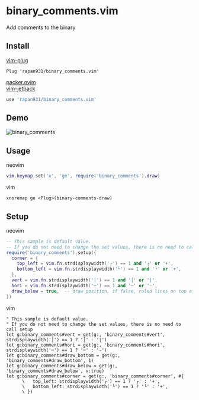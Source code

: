 # binary_comments.vim
Add comments to the binary

## Install

[vim-plug](https://github.com/junegunn/vim-plug)
```vim
Plug 'rapan931/binary_comments.vim'
```

[packer.nvim](https://github.com/wbthomason/packer.nvim)  
[vim-jetpack](https://github.com/tani/vim-jetpack)
```lua
use 'rapan931/binary_comments.vim'
```

## Demo

![binary_comments](https://user-images.githubusercontent.com/24415677/187362359-887c6fea-1802-4d46-a815-3075a4413d7d.gif)

## Usage

neovim
```lua
vim.keymap.set('x', 'ge', require('binary_comments').draw)
```

vim
```vim
xnoremap ge <Plug>(binary-comments-draw)
```

## Setup

neovim
```lua
-- This sample is default value. 
-- If you do not need to change the set values, there is no need to call setup
require('binary_comments').setup({
  corner = {
    top_left = vim.fn.strdisplaywidth('┌') == 1 and '┌' or '+',
    bottom_left = vim.fn.strdisplaywidth('└') == 1 and '└' or '+',
  },
  vert = vim.fn.strdisplaywidth('│') == 1 and '│' or '|',
  hori = vim.fn.strdisplaywidth('─') == 1 and '─' or '-',
  draw_below = true,  -- draw position, if false, ruled lines on top of binary
})
```

vim
```vim
" This sample is default value.
" If you do not need to change the set values, there is no need to call setup
let g:binary_comments#vert = get(g:, 'binary_comments#vert', strdisplaywidth('│') == 1 ? '│' : '|')
let g:binary_comments#hori = get(g:, 'binary_comments#hori', strdisplaywidth('─') == 1 ? '─' : '-')
let g:binary_comments#draw_bottom = get(g:, 'binary_comments#draw_bottom', 1)
let g:binary_comments#draw_below = get(g:, 'binary_comments#draw_below', v:true)
let g:binary_comments#corner = get(g:, 'binary_comments#corner', #{
      \   top_left: strdisplaywidth('┌') == 1 ? '┌' : '+',
      \   bottom_left: strdisplaywidth('└') == 1 ? '└' : '+',
      \ })
```